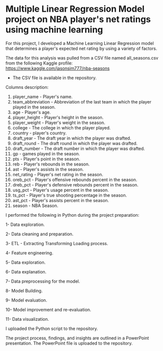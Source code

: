 # Multiple Linear Regression Model project on NBA player's net ratings using machine learning

For this project, I developed a Machine Learning Linear Regression model that determines a player's expected net rating by using a variety of factors.

The data for this analysis was pulled from a CSV file named all_seasons.csv from the following Kaggle profile:
https://www.kaggle.com/jasonsim777/nba-seasons

* The CSV file is available in the repository.


Columns description:

1.	player_name          - Player's name.
2.	team_abbreviation    - Abbreviation of the last team in which the player played in the season.
3.	age                  - Player's age.   
4.	player_height        - Player's height in the season.
5.	player_weight        - Player's weight in the season.
6.	college              - The college in which the player played.
7.	country              - player's country.
8.	draft_year           - The draft year in which the player was drafted.
9.	draft_round          - The draft round in which the player was drafted.
10.	draft_number         - The draft number in which the player was drafted.
11.	gp                   - games played in the season.
12.	pts                  - Player's point in the season.
13.	reb                  - Player's rebounds in the season.
14.	ast                  - Player's assists in the season.
15.	net_rating           - Player's net rating in the season.
16.	oreb_pct             - Player's offensive rebounds percent in the season.
17.	dreb_pct             - Player's defensive rebounds percent in the season.
18.	usg_pct              - Player's usage percent in the season.
19.	ts_pct               - Player's true shooting percentage in the season.
20.	ast_pct              - Player's assists percent in the season.
21.	season               - NBA Season.



I performed the following in Python during the project preparation:

1- Data exploration.

2- Data cleaning and preparation.

3- ETL - Extracting Transforming Loading process.

4- Feature engineering.

5- Data exploration.

6- Data explanation.

7- Data preprocessing for the model.

8- Model Building.

9- Model evaluation.

10- Model improvement and re-evaluation.

11- Data visualization.

I uploaded the Python script to the repository.



The project process, findings, and insights are outlined in a PowerPoint presentation.
The PowerPoint file is uploaded to the repository.
